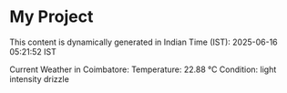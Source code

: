# My Project

This content is dynamically generated in Indian Time (IST): 2025-06-16 05:21:52 IST


Current Weather in Coimbatore:
Temperature: 22.88 °C
Condition: light intensity drizzle
